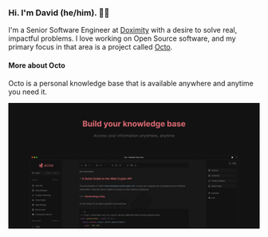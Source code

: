 ### Hi. I'm David (he/him). ✌🏻

I'm a Senior Software Engineer at [Doximity](https://work.doximity.com) with a desire to solve real, impactful problems. I love working on Open Source software, and my primary focus in that area is a project called [Octo](https://octo.app).

#### More about Octo

Octo is a personal knowledge base that is available anywhere and anytime you need it.

[![octo.app](octo.png)](https://octo.app)
